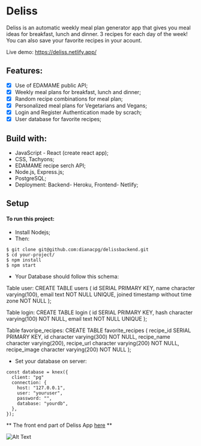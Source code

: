 # Deliss

Deliss is an automatic weekly meal plan generator app that gives you meal ideas for breakfast, lunch and dinner. 3 recipes for each day of the week! You can also save your favorite recipes in your acount.

Live demo: https://deliss.netlify.app/

## Features:

- [x] Use of EDAMAME public API;
- [x] Weekly meal plans for breakfast, lunch and dinner;
- [x] Random recipe combinations for meal plan;
- [x] Personalized meal plans for Vegetarians and Vegans;
- [x] Login and Register Authentication made by scrach;
- [x] User database for favorite recipes;

## Build with:

- JavaScript - React (create react app);
- CSS, Tachyons;
- EDAMAME recipe serch API;
- Node.js, Express.js;
- PostgreSQL;
- Deployment: Backend- Heroku, Frontend- Netlify;

## Setup

#### To run this project:

- Install Nodejs;
- Then:

```
$ git clone git@github.com:dianacpg/delissbackend.git
$ cd your-project/
$ npm install
$ npm start

```

- Your Database should follow this schema:

Table user:
CREATE TABLE users (
id SERIAL PRIMARY KEY,
name character varying(100),
email text NOT NULL UNIQUE,
joined timestamp without time zone NOT NULL
);

Table login:
CREATE TABLE login (
id SERIAL PRIMARY KEY,
hash character varying(100) NOT NULL,
email text NOT NULL UNIQUE
);

Table favoripe_recipes:
CREATE TABLE favorite_recipes (
recipe_id SERIAL PRIMARY KEY,
id character varying(300) NOT NULL,
recipe_name character varying(200),
recipe_url character varying(200) NOT NULL,
recipe_image character varying(200) NOT NULL
);

- Set your database on server:

```
const database = knex({
  client: "pg"
  connection: {
    host: "127.0.0.1",
    user: "youruser",
    password: "",
    database: "yourdb",
  },
});
```

** The front end part of Deliss App [here](https://github.com/dianacpg/delissfronted) **


![Alt Text](https://media.giphy.com/media/lKQ4k6JMgf1OoeIcVf/giphy.gif)
